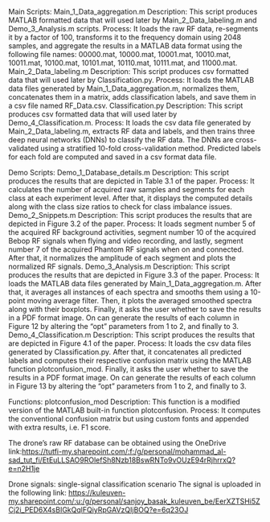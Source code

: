 Main Scripts:
Main_1_Data_aggregation.m
Description: This script produces MATLAB formatted data that will used later by Main_2_Data_labeling.m and Demo_3_Analysis.m scripts.
Process: It loads the raw RF data, re-segments it by a factor of 100, transforms it to the frequency domain using 2048 samples, and aggregate the results in a MATLAB data format using the following file names: 00000.mat, 10000.mat, 10001.mat, 10010.mat, 10011.mat, 10100.mat, 10101.mat, 10110.mat, 10111.mat, and 11000.mat.
Main_2_Data_labeling.m
Description: This script produces csv formatted data that will used later by Classification.py.
Process: It loads the MATLAB data files generated by Main_1_Data_aggregation.m, normalizes them, concatenates them in a matrix, adds classification labels, and save them in a csv file named RF_Data.csv.
Classification.py
Description: This script produces csv formatted data that will used later by Demo_4_Classification.m.
Process: It loads the csv data file generated by Main_2_Data_labeling.m, extracts RF data and labels, and then trains three deep neural networks (DNNs) to classify the RF data. The DNNs are cross-validated using a stratified 10-fold cross-validation method. Predicted labels for each fold are computed and saved in a csv format data file.

Demo Scripts:
Demo_1_Database_details.m
Description: This script produces the results that are depicted in Table 3.1 of the paper.
Process: It calculates the number of acquired raw samples and segments for each class at each experiment level. After that, it displays the computed details along with the class size ratios to check for class imbalance issues.
Demo_2_Snippets.m
Description: This script produces the results that are depicted in Figure 3.2 of the paper.
Process: It loads segment number 5 of the acquired RF background activities, segment number 10 of the acquired Bebop RF signals when flying and video recording, and lastly, segment number 7 of the acquired Phantom RF signals when on and connected. After that, it normalizes the amplitude of each segment and plots the normalized RF signals.
Demo_3_Analysis.m
Description: This script produces the results that are depicted in Figure 3.3 of the paper.
Process: It loads the MATLAB data files generated by Main_1_Data_aggregation.m. After that, it averages all instances of each spectra and smooths them using a 10-point moving average filter. Then, it plots the averaged smoothed spectra along with their boxplots. Finally, it asks the user whether to save the results in a PDF format image. On can generate the results of each column in Figure 12 by altering the “opt” parameters from 1 to 2, and finally to 3.
Demo_4_Classification.m
Description: This script produces the results that are depicted in Figure 4.1 of the paper.
Process: It loads the csv data files generated by Classification.py. After that, it concatenates all predicted labels and computes their respective confusion matrix using the MATLAB function plotconfusion_mod. Finally, it asks the user whether to save the results in a PDF format image. On can generate the results of each column in Figure 13 by altering the “opt” parameters from 1 to 2, and finally to 3.

Functions:
plotconfusion_mod
Description: This function is a modified version of the MATLAB built-in function plotconfusion.
Process: It computes the conventional confusion matrix but using custom fonts and appended with extra results, i.e. F1 score.

The drone’s raw RF database can be obtained using the OneDrive link:https://tutfi-my.sharepoint.com/:f:/g/personal/mohammad_al-sad_tut_fi/EtEuLLSAO9ROlefSh8Nzb18BswRNTo9vOUzE94rRjhrrxQ?e=n2H1je

Drone signals: single-signal classification scenario
The signal is uploaded in the following link:
https://kuleuven-my.sharepoint.com/:u:/g/personal/sanjoy_basak_kuleuven_be/EerXZTSHi5ZCj2i_PED6X4sBIGkQqlFQiyRpGAVzQIjBOQ?e=6q23OJ

